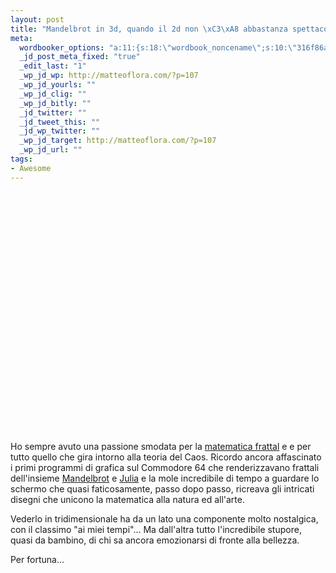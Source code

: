 ```yaml
--- 
layout: post
title: "Mandelbrot in 3d, quando il 2d non \xC3\xA8 abbastanza spettacolare"
meta: 
  wordbooker_options: "a:11:{s:18:\"wordbook_noncename\";s:10:\"316f86a3ca\";s:18:\"wordbook_page_post\";s:15:\"131388540210117\";s:18:\"wordbook_orandpage\";s:1:\"2\";s:23:\"wordbook_default_author\";s:1:\"1\";s:23:\"wordbook_extract_length\";s:3:\"256\";s:19:\"wordbook_actionlink\";s:3:\"200\";s:26:\"wordbooker_publish_default\";s:2:\"on\";s:18:\"wordbook_attribute\";s:8:\"BlogPost\";s:24:\"wordbooker_status_update\";s:2:\"on\";s:29:\"wordbooker_status_update_text\";s:26:\": Post :  %title% - %link%\";s:20:\"wordbook_comment_get\";s:2:\"on\";}"
  _jd_post_meta_fixed: "true"
  _edit_last: "1"
  _wp_jd_wp: http://matteoflora.com/?p=107
  _wp_jd_yourls: ""
  _wp_jd_clig: ""
  _wp_jd_bitly: ""
  _jd_twitter: ""
  _jd_tweet_this: ""
  _jd_wp_twitter: ""
  _wp_jd_target: http://matteoflora.com/?p=107
  _wp_jd_url: ""
tags: 
- Awesome
---
```

<object width="640" height="385"><param name="movie" value="http://www.youtube-nocookie.com/v/bO9ugnn8DbE?fs=1&amp;hl=en_US&amp;hd=1"></param><param name="allowFullScreen" value="true"></param><param name="allowscriptaccess" value="always"></param><embed src="http://www.youtube-nocookie.com/v/bO9ugnn8DbE?fs=1&amp;hl=en_US&amp;hd=1" type="application/x-shockwave-flash" allowscriptaccess="always" allowfullscreen="true" width="640" height="385"></embed></object>

Ho sempre avuto una passione smodata per la [matematica frattal][frattale] e e per tutto quello che gira intorno alla teoria del Caos. Ricordo ancora affascinato i primi programmi di grafica sul Commodore 64 che renderizzavano frattali dell'insieme [Mandelbrot][mm] e [Julia][jj] e la mole incredibile di tempo a guardare lo schermo che quasi faticosamente, passo dopo passo, ricreava gli intricati disegni che unicono la matematica alla natura ed all'arte.  
  
Vederlo in tridimensionale ha da un lato una componente molto nostalgica, con il classimo "ai miei tempi"... Ma dall'altra tutto l'incredibile stupore, quasi da bambino, di chi sa ancora emozionarsi di fronte alla bellezza.  
  
Per fortuna...

[mm]: http://it.wikipedia.org/wiki/Insieme_di_Mandelbrot
[jj]: http://it.wikipedia.org/wiki/Insieme_di_Julia
[frattale]: http://it.wikipedia.org/wiki/Frattale
